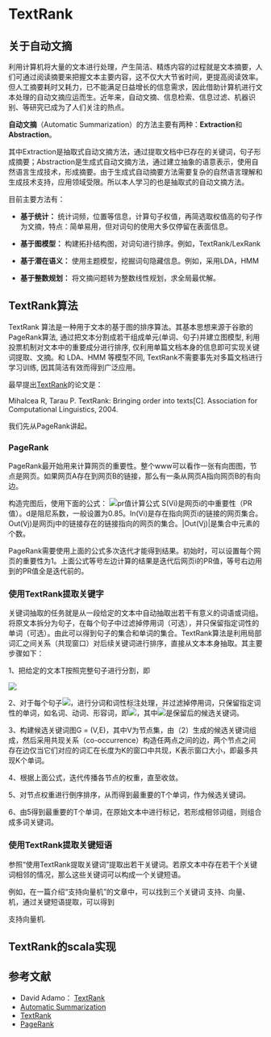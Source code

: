 # TextRank

## 关于自动文摘

利用计算机将大量的文本进行处理，产生简洁、精炼内容的过程就是文本摘要，人们可通过阅读摘要来把握文本主要内容，这不仅大大节省时间，更提高阅读效率。但人工摘要耗时又耗力，已不能满足日益增长的信息需求，因此借助计算机进行文本处理的自动文摘应运而生。近年来，自动文摘、信息检索、信息过滤、机器识别、等研究已成为了人们关注的热点。

**自动文摘**（Automatic Summarization）的方法主要有两种：**Extraction**和**Abstraction**。

其中Extraction是抽取式自动文摘方法，通过提取文档中已存在的关键词，句子形成摘要；Abstraction是生成式自动文摘方法，通过建立抽象的语意表示，使用自然语言生成技术，形成摘要。由于生成式自动摘要方法需要复杂的自然语言理解和生成技术支持，应用领域受限。所以本人学习的也是抽取式的自动文摘方法。

目前主要方法有：

* **基于统计：** 统计词频，位置等信息，计算句子权值，再简选取权值高的句子作为文摘，特点：简单易用，但对词句的使用大多仅停留在表面信息。

* **基于图模型：** 构建拓扑结构图，对词句进行排序。例如，TextRank/LexRank

* **基于潜在语义：** 使用主题模型，挖掘词句隐藏信息。例如，采用LDA，HMM

* **基于整数规划：** 将文摘问题转为整数线性规划，求全局最优解。

## TextRank算法

TextRank 算法是一种用于文本的基于图的排序算法。其基本思想来源于谷歌的 PageRank算法, 通过把文本分割成若干组成单元(单词、句子)并建立图模型, 利用投票机制对文本中的重要成分进行排序, 仅利用单篇文档本身的信息即可实现关键词提取、文摘。和 LDA、HMM 等模型不同, TextRank不需要事先对多篇文档进行学习训练, 因其简洁有效而得到广泛应用。

最早提出[TextRank](http://web.eecs.umich.edu/~mihalcea/papers/mihalcea.emnlp04.pdf)的论文是：

Mihalcea R, Tarau P. TextRank: Bringing order into texts[C]. Association for Computational Linguistics, 2004.

我们先从PageRank讲起。

### PageRank

PageRank最开始用来计算网页的重要性。整个www可以看作一张有向图图，节点是网页。如果网页A存在到网页B的链接，那么有一条从网页A指向网页B的有向边。

构造完图后，使用下面的公式：
![pr值计算公式](/Users/li/Desktop/u6jaIzY.png)
S(Vi)是网页i的中重要性（PR值）。d是阻尼系数，一般设置为0.85。In(Vi)是存在指向网页i的链接的网页集合。Out(Vj)是网页j中的链接存在的链接指向的网页的集合。|Out(Vj)|是集合中元素的个数。

PageRank需要使用上面的公式多次迭代才能得到结果。初始时，可以设置每个网页的重要性为1。上面公式等号左边计算的结果是迭代后网页i的PR值，等号右边用到的PR值全是迭代前的。

### 使用TextRank提取关键字

关键词抽取的任务就是从一段给定的文本中自动抽取出若干有意义的词语或词组。将原文本拆分为句子，在每个句子中过滤掉停用词（可选），并只保留指定词性的单词（可选）。由此可以得到句子的集合和单词的集合。TextRank算法是利用局部词汇之间关系（共现窗口）对后续关键词进行排序，直接从文本本身抽取。其主要步骤如下：

1、把给定的文本T按照完整句子进行分割，即

![](/Users/li/Desktop/GJJp0dC+Iu3nuQnt95RllXzy3V5AAAAABJRU5ErkJggg==.png)

2、对于每个句子![](/Users/li/Desktop/YtRBAzUQPjHVjQv3z50sjICMhubGwk1kF1YIBVaUZGBjBnYYp7gAEuCyBg9uzZ+BXgdBAecPHiRScnJ+LVkwdIc1BRURHtnAIBpDkImLrnzZtHO9cwkOSgFy9e0M4dcDDoGmgA9CATy1d+XhEAAAAASUVORK5CYII=.png)，进行分词和词性标注处理，并过滤掉停用词，只保留指定词性的单词，如名词、动词、形容词，即![](/Users/li/Desktop/wdRhSHL8S992WFn2WXCWwAAAABJRU5ErkJggg==.png)，其中![](/Users/li/Desktop/YsQNYxOAq4SkEuAwnof0KrAZnzZoFZKioqABbqIsXL6amA2EAj+EAEJBIFUFDdeoAAAAASUVORK5CYII=.png)是保留后的候选关键词。

3、构建候选关键词图G = (V,E)，其中V为节点集，由（2）生成的候选关键词组成，然后采用共现关系（co-occurrence）构造任两点之间的边，两个节点之间存在边仅当它们对应的词汇在长度为K的窗口中共现，K表示窗口大小，即最多共现K个单词。

4、根据上面公式，迭代传播各节点的权重，直至收敛。

5、对节点权重进行倒序排序，从而得到最重要的T个单词，作为候选关键词。

6、由5得到最重要的T个单词，在原始文本中进行标记，若形成相邻词组，则组合成多词关键词。

### 使用TextRank提取关键短语

参照“使用TextRank提取关键词”提取出若干关键词。若原文本中存在若干个关键词相邻的情况，那么这些关键词可以构成一个关键短语。

例如，在一篇介绍“支持向量机”的文章中，可以找到三个关键词 支持、向量、机，通过关键短语提取，可以得到

支持向量机.

## TextRank的scala实现



## 参考文献
 * David Adamo： [TextRank](https://github.com/davidadamojr/TextRank)
 * [Automatic Summarization](https://en.wikipedia.org/wiki/Automatic_summarization)
 * [TextRank](http://web.eecs.umich.edu/~mihalcea/papers/mihalcea.emnlp04.pdf)
 * [PageRank](http://ilpubs.stanford.edu:8090/422/1/1999-66.pdf)





